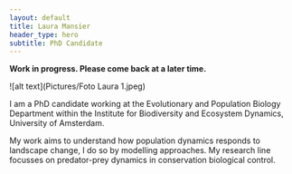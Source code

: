 ```yaml
---
layout: default
title: Laura Mansier
header_type: hero
subtitle: PhD Candidate
---
```


**Work in progress. Please come back at a later time.**

![alt text](Pictures/Foto Laura 1.jpeg)

I am a PhD candidate working at the Evolutionary and Population Biology Department within the Institute for Biodiversity and Ecosystem Dynamics, University of Amsterdam.

My work aims to understand how population dynamics responds to landscape change, I do so by modelling approaches. My research line focusses on predator-prey dynamics in conservation biological control.
